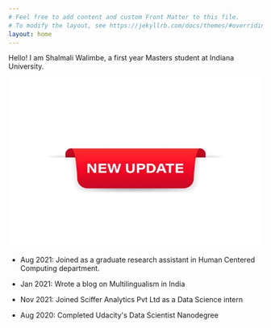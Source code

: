 ```yaml
---
# Feel free to add content and custom Front Matter to this file.
# To modify the layout, see https://jekyllrb.com/docs/themes/#overriding-theme-defaults
layout: home
---
```


Hello! I am Shalmali Walimbe, a first year Masters student at Indiana University. 

![updates](./assets/update.jpg)

* Aug 2021: Joined as a graduate research assistant in Human Centered Computing department.

* Jan 2021: Wrote a blog on Multilingualism in India
 
* Nov 2021: Joined Sciffer Analytics Pvt Ltd as a Data Science intern

* Aug 2020: Completed Udacity's Data Scientist Nanodegree
